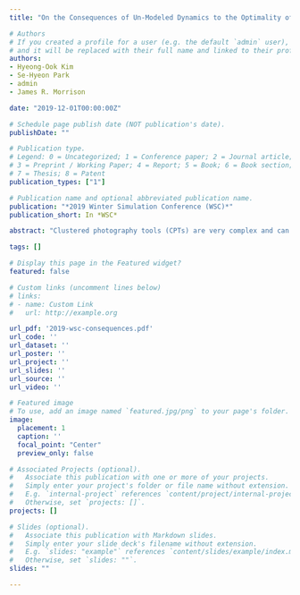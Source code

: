 ```yaml
---
title: "On the Consequences of Un-Modeled Dynamics to the Optimality of Schedules in Clustered Photolithography Tools"

# Authors
# If you created a profile for a user (e.g. the default `admin` user), write the username (folder name) here 
# and it will be replaced with their full name and linked to their profile.
authors: 
- Hyeong-Ook Kim
- Se-Hyeon Park
- admin
- James R. Morrison

date: "2019-12-01T00:00:00Z"

# Schedule page publish date (NOT publication's date).
publishDate: ""

# Publication type.
# Legend: 0 = Uncategorized; 1 = Conference paper; 2 = Journal article;
# 3 = Preprint / Working Paper; 4 = Report; 5 = Book; 6 = Book section;
# 7 = Thesis; 8 = Patent
publication_types: ["1"]

# Publication name and optional abbreviated publication name.
publication: "*2019 Winter Simulation Conference (WSC)*"
publication_short: In *WSC*

abstract: "Clustered photography tools (CPTs) are very complex and can substantially influence the throughput of wafer fabrication facilities. Therefore, efficient lot scheduling for CPTs can directly improve fab performance. In this paper, we develop mixed integer linear programs for linear, affine, exit recursion, and flow line models of CPTs to optimize schedules with respect to mean cycle time, makespan, and tardiness. We simulate a true CPT using a flow line and solve the MILPs for other above mentioned, reduced models. Schedules from reduced models are then input into the flow line optimization model in order to evaluate the loss. Using numerical experiments, we show that exit recursion models outperform other models. Under time limits, exit recursion models exhibit at least 6% better performance than flow lines for large problems on cycle time."

tags: []

# Display this page in the Featured widget?
featured: false

# Custom links (uncomment lines below)
# links:
# - name: Custom Link
#   url: http://example.org

url_pdf: '2019-wsc-consequences.pdf'
url_code: ''
url_dataset: ''
url_poster: ''
url_project: ''
url_slides: ''
url_source: ''
url_video: ''

# Featured image
# To use, add an image named `featured.jpg/png` to your page's folder. 
image:
  placement: 1
  caption: ''
  focal_point: "Center"
  preview_only: false

# Associated Projects (optional).
#   Associate this publication with one or more of your projects.
#   Simply enter your project's folder or file name without extension.
#   E.g. `internal-project` references `content/project/internal-project/index.md`.
#   Otherwise, set `projects: []`.
projects: []

# Slides (optional).
#   Associate this publication with Markdown slides.
#   Simply enter your slide deck's filename without extension.
#   E.g. `slides: "example"` references `content/slides/example/index.md`.
#   Otherwise, set `slides: ""`.
slides: ""

---
```


